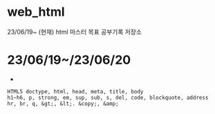 # web_html
23/06/19~ (현재) html 마스터 목표 공부기록 저장소

# 23/06/19~/23/06/20
-
```
HTML5 doctype, html, head, meta, title, body
h1~h6, p, strong, em, sup, sub, s, del, code, blockquote, address
hr, br, q, &gt;, &lt;. &copy;, &amp;
```
